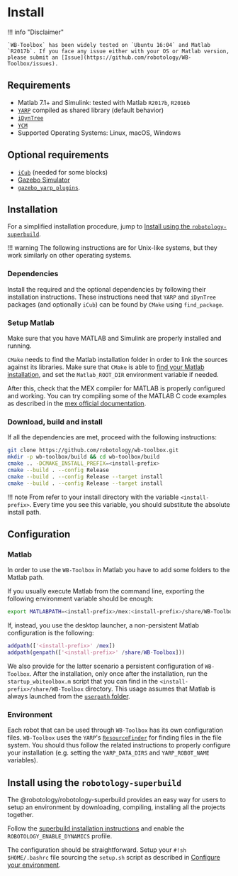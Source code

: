 # Install

!!! info "Disclaimer"

    `WB-Toolbox` has been widely tested on `Ubuntu 16:04` and Matlab `R2017b`. If you face any issue either with your OS or Matlab version, please submit an [Issue](https://github.com/robotology/WB-Toolbox/issues).

## Requirements

- Matlab 7.1+ and Simulink: tested with Matlab `R2017b`, `R2016b`
- [`YARP`](https://github.com/robotology/yarp) compiled as shared library (default behavior)
- [`iDynTree`](https://github.com/robotology/idyntree)
- [`YCM`](https://github.com/robotology/ycm)
- Supported Operating Systems: Linux, macOS,  Windows

## Optional requirements

- [`iCub`](https://github.com/robotology/icub-main) (needed for some blocks)
- [Gazebo Simulator](http://gazebosim.org/)
- [`gazebo_yarp_plugins`](https://github.com/robotology/gazebo_yarp_plugins).

## Installation

For a simplified installation procedure, jump to [Install using the `robotology-superbuild`](#install-using-the-robotology-superbuild).


!!! warning
    The following instructions are for Unix-like systems, but they work similarly on other operating systems.

### Dependencies

Install the required and the optional dependencies by following their installation instructions. These instructions need that `YARP` and `iDynTree` packages (and optionally `iCub`) can be found by `CMake` using `find_package`.

### Setup Matlab

Make sure that you have MATLAB and Simulink are properly installed and running.

`CMake` needs to find the Matlab installation folder in order to link the sources against its libraries. Make sure that `CMake` is able to [find your Matlab installation](https://cmake.org/cmake/help/v3.3/module/FindMatlab.html), and set the `Matlab_ROOT_DIR` environment variable if needed.

After this, check that the MEX compiler for MATLAB is properly configured and working. You can try compiling some of the MATLAB C code examples as described in the [mex official documentation](https://www.mathworks.com/help/matlab/ref/mex.html).

### Download, build and install

If all the dependencies are met, proceed with the following instructions:

```sh
git clone https://github.com/robotology/wb-toolbox.git
mkdir -p wb-toolbox/build && cd wb-toolbox/build
cmake .. -DCMAKE_INSTALL_PREFIX=<install-prefix>
cmake --build . --config Release
cmake --build . --config Release --target install
cmake --build . --config Release --target install
```

!!! note
    From refer to your install directory with the variable `<install-prefix>`. Every time you see this variable, you should substitute the absolute install path.

## Configuration

### Matlab

In order to use the `WB-Toolbox` in Matlab you have to add some folders to the Matlab path.

If you usually execute Matlab from the command line, exporting the following environment variable should be enough:

```bash
export MATLABPATH=<install-prefix>/mex:<install-prefix>/share/WB-Toolbox:<install-prefix>/share/WB-Toolbox/images
```

If, instead, you use the desktop launcher, a non-persistent Matlab configuration is the following:

```matlab
addpath(['<install-prefix>' /mex])
addpath(genpath(['<install-prefix>' /share/WB-Toolbox]))
```

We also provide for the latter scenario a persistent configuration of `WB-Toolbox`. After the installation, only once after the installation, run the `startup_wbitoolbox.m` script that you can find in the `<install-prefix>/share/WB-Toolbox` directory. This usage assumes that Matlab is always launched from the [`userpath` folder](https://it.mathworks.com/help/matlab/matlab_env/assign-userpath-as-the-startup-folder-on-unix-or-macintosh.html).

### Environment

Each robot that can be used through `WB-Toolbox` has its own configuration files. `WB-Toolbox` uses the `YARP`'s [`ResourceFinder`](http://www.yarp.it/yarp_resource_finder_tutorials.html) for finding files in the file system. You should thus follow the related instructions to properly configure your installation (e.g. setting the `YARP_DATA_DIRS` and `YARP_ROBOT_NAME` variables).

## Install using the `robotology-superbuild`

The @robotology/robotology-superbuild provides an easy way for users to setup an environment by downloading, compiling, installing all the projects together.

Follow the [superbuild installation instructions](https://github.com/robotology/robotology-superbuild/#installation) and enable the `ROBOTOLOGY_ENABLE_DYNAMICS` profile.

The configuration should be straightforward. Setup your `#!sh $HOME/.bashrc` file sourcing the `setup.sh` script as described in [Configure your environment](https://github.com/robotology/robotology-superbuild/#configure-your-environment).
